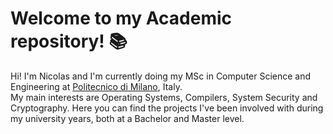 # Welcome to my Academic repository! 📚

Hi! I'm Nicolas and I'm currently doing my MSc in Computer Science and Engineering at [Politecnico di Milano](https://www.polimi.it), Italy.  
My main interests are Operating Systems, Compilers, System Security and Cryptography. Here you can find the projects
I've been involved with during my university years, both at a Bachelor and Master level.
